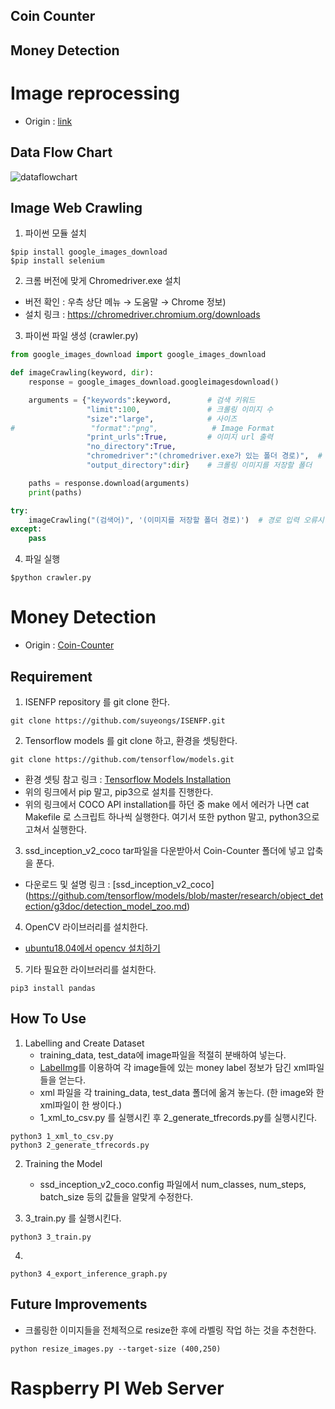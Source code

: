 ## Coin Counter
## Money Detection
# Image reprocessing
* Origin : [link](https://pino93.blog.me/221707621434)

## Data Flow Chart
![dataflowchart](https://user-images.githubusercontent.com/67955977/131221812-3afa788e-7cb8-4fe9-88b9-d33d8d727a87.png)

## Image Web Crawling
1. 파이썬 모듈 설치
```pip
$pip install google_images_download
$pip install selenium
```

2. 크롬 버전에 맞게 Chromedriver.exe 설치
- 버전 확인 : 우측 상단 메뉴 → 도움말 → Chrome 정보)
- 설치 링크 : https://chromedriver.chromium.org/downloads

3. 파이썬 파일 생성 (crawler.py)
```python
from google_images_download import google_images_download

def imageCrawling(keyword, dir):
    response = google_images_download.googleimagesdownload()

    arguments = {"keywords":keyword,        # 검색 키워드
                 "limit":100,               # 크롤링 이미지 수
                 "size":"large",            # 사이즈
#                 "format":"png",            # Image Format
                 "print_urls":True,         # 이미지 url 출력
                 "no_directory":True,
                 "chromedriver":"(chromedriver.exe가 있는 폴더 경로)",  # 경로 입력 오류시 / --> //
                 "output_directory":dir}    # 크롤링 이미지를 저장할 폴더

    paths = response.download(arguments)
    print(paths)

try:
    imageCrawling("(검색어)", '(이미지를 저장할 폴더 경로)')  # 경로 입력 오류시 / --> //
except:
    pass

```
4. 파일 실행
```pip
$python crawler.py
```


# Money Detection
* Origin : [Coin-Counter](https://github.com/A3M4/Coin-Counter)
## Requirement
1. ISENFP repository 를 git clone 한다.
```
git clone https://github.com/suyeongs/ISENFP.git
```

2. Tensorflow models 를 git clone 하고, 환경을 셋팅한다.
```
git clone https://github.com/tensorflow/models.git
```
- 환경 셋팅 참고 링크 : [Tensorflow Models Installation](https://github.com/tensorflow/models/blob/master/research/object_detection/g3doc/installation.md)
- 위의 링크에서 pip 말고, pip3으로 설치를 진행한다.
- 위의 링크에서 COCO API installation를 하던 중 make 에서 에러가 나면 cat Makefile 로 스크립트 하나씩 실행한다. 여기서 또한 python 말고, python3으로 고쳐서 실행한다.

3. ssd_inception_v2_coco tar파일을 다운받아서 Coin-Counter 폴더에 넣고 압축을 푼다.
- 다운로드 및 설명 링크 : [ssd_inception_v2_coco]
(https://github.com/tensorflow/models/blob/master/research/object_detection/g3doc/detection_model_zoo.md)

4. OpenCV 라이브러리를 설치한다.
- [ubuntu18.04에서 opencv 설치하기](https://webnautes.tistory.com/1186)

5. 기타 필요한 라이브러리를 설치한다.
```
pip3 install pandas
```

## How To Use
1. Labelling and Create Dataset
    * training_data, test_data에 image파일을 적절히 분배하여 넣는다.
    * [LabelImg](https://tzutalin.github.io/labelImg/)를 이용하여 각 image들에 있는 money label 정보가 담긴 xml파일들을 얻는다.
    * xml 파일을 각 training_data, test_data 폴더에 옮겨 놓는다. (한 image와 한 xml파일이 한 쌍이다.)
    * 1_xml_to_csv.py 를 실행시킨 후 2_generate_tfrecords.py를 실행시킨다.
```
python3 1_xml_to_csv.py
python3 2_generate_tfrecords.py
```
2. Training the Model
    * ssd_inception_v2_coco.config 파일에서 num_classes, num_steps, batch_size 등의 값들을 알맞게 수정한다.
    
3. 3_train.py 를 실행시킨다.
```
python3 3_train.py
```
4. 
```
python3 4_export_inference_graph.py
```

## Future Improvements
* 크롤링한 이미지들을 전체적으로 resize한 후에 라벨링 작업 하는 것을 추천한다. 
```
python resize_images.py --target-size (400,250)
```


# Raspberry PI Web Server
